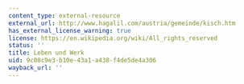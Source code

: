 ```yaml
---
content_type: external-resource
external_url: http://www.hagalil.com/austria/gemeinde/kisch.htm
has_external_license_warning: true
license: https://en.wikipedia.org/wiki/All_rights_reserved
status: ''
title: Leben und Werk
uid: 9c08c9e3-b10e-43a1-a438-f4de5de4a306
wayback_url: ''
---
```

